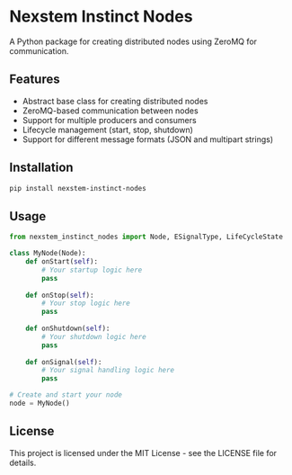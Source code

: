 # Nexstem Instinct Nodes

A Python package for creating distributed nodes using ZeroMQ for communication.

## Features

- Abstract base class for creating distributed nodes
- ZeroMQ-based communication between nodes
- Support for multiple producers and consumers
- Lifecycle management (start, stop, shutdown)
- Support for different message formats (JSON and multipart strings)

## Installation

```bash
pip install nexstem-instinct-nodes
```

## Usage

```python
from nexstem_instinct_nodes import Node, ESignalType, LifeCycleState

class MyNode(Node):
    def onStart(self):
        # Your startup logic here
        pass
    
    def onStop(self):
        # Your stop logic here
        pass
    
    def onShutdown(self):
        # Your shutdown logic here
        pass
    
    def onSignal(self):
        # Your signal handling logic here
        pass

# Create and start your node
node = MyNode()
```

## License

This project is licensed under the MIT License - see the LICENSE file for details. 